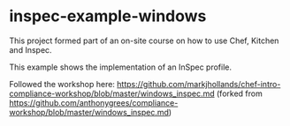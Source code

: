 # inspec-example-windows

This project formed part of an on-site course on how to use Chef, Kitchen and Inspec.

This example shows the implementation of an InSpec profile.

Followed the workshop here: https://github.com/markjhollands/chef-intro-compliance-workshop/blob/master/windows_inspec.md (forked from https://github.com/anthonygrees/compliance-workshop/blob/master/windows_inspec.md)
